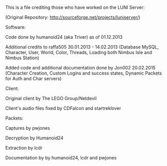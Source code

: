 This is a file crediting those who have worked on the LUNI Server:

(Original Repository: http://sourceforge.net/projects/luniserver/)


Software:

Code done by humanoid24 (aka Triver) as of 01.12.2013

Additional credits to raffa505 30.01.2013 - 14.02.2013 (Database MySQL, Character, User, World, Color, Threads, Loading both Nimbus Isle and Nimbus Station)

Added code and additional documentation done by Jon002 20.02.2015 (Character Creation, Custom Logins and success states, Dynamic Packets for Auth and Char servers)


 Client:

Original client by The LEGO Group/Netdevil


Client's audio files fixed by CDFalcon and startreklover


 Packets:

Captures by pwjones

Decryption by Humanoid24

Extraction by lcdr

Documentation by by humanoid24, lcdr and pwjones
